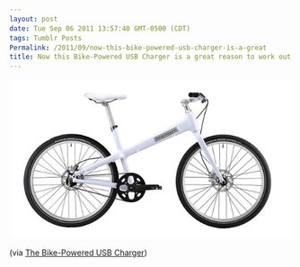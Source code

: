 ```yaml
---
layout: post
date: Tue Sep 06 2011 13:57:40 GMT-0500 (CDT)
tags: Tumblr Posts
Permalink: /2011/09/now-this-bike-powered-usb-charger-is-a-great
title: Now this Bike-Powered USB Charger is a great reason to work out!
---
```


![](/public/assets/tumblr/tumblr_lr47c4CGMQ1qa4klho1_1280.jpg)

(via [The Bike-Powered USB Charger](http://gizmodo.com/5837581/the-bike%20powered-usb-charger))
